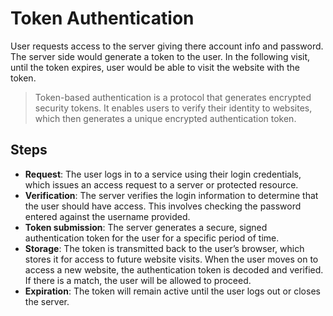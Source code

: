 # Token Authentication

User requests access to the server giving there account info and password. The server side would generate
a token to the user. In the following visit, until the token expires, user would be able to visit the
website with the token.

> Token-based authentication is a protocol that generates encrypted security tokens. 
> It enables users to verify their identity to websites, which then generates a unique encrypted 
> authentication token.
 
## Steps

- **Request**: The user logs in to a service using their login credentials, which issues an access request to a server or protected resource.
- **Verification**: The server verifies the login information to determine that the user should have access. This involves checking the password entered against the username provided.
- **Token submission**: The server generates a secure, signed authentication token for the user for a specific period of time.
- **Storage**: The token is transmitted back to the user’s browser, which stores it for access to future website visits. When the user moves on to access a new website, the authentication token is decoded and verified. If there is a match, the user will be allowed to proceed.
- **Expiration**: The token will remain active until the user logs out or closes the server.
